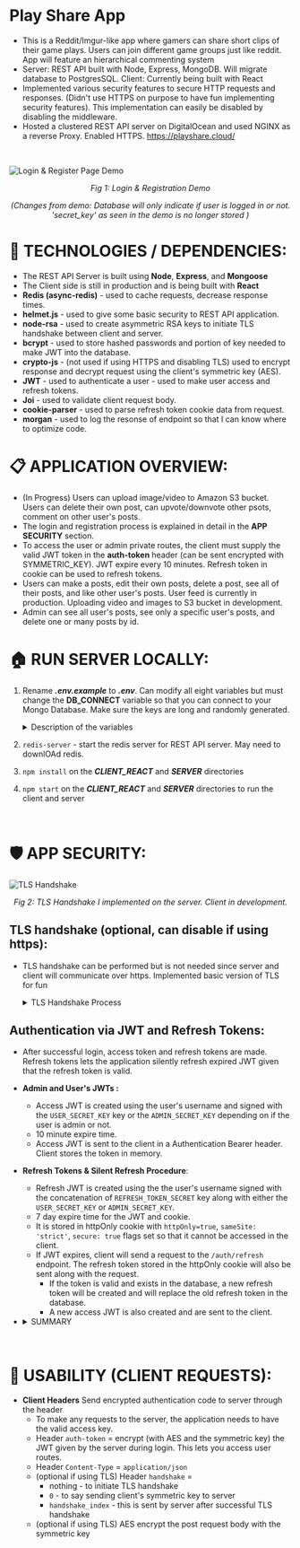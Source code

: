 # Play Share App
* This is a Reddit/Imgur-like app where gamers can share short clips of their game plays. Users can join different game groups just like reddit. App will feature an hierarchical commenting system
* Server: REST API built with Node, Express, MongoDB. Will migrate database to PostgresSQL. Client: Currently being built with React
* Implemented various security features to secure HTTP requests and responses. (Didn't use HTTPS on purpose to have fun implementing security features). This implementation can easily be disabled by disabling the middleware. 
* Hosted a clustered REST API server on DigitalOcean and used NGINX as a reverse Proxy. Enabled HTTPS. https://playshare.cloud/

<br/>

![Login & Register Page Demo](/PicturesGifs/login_register_demo2.gif)

<div style="text-align:center;   font-style: italic;">
    Fig 1:  Login & Registration Demo 

  (Changes from demo: Database will only indicate if user is logged in or not. 'secret_key' as seen in the demo is no longer stored )
</div>

# 📌 TECHNOLOGIES / DEPENDENCIES:
* The REST API Server is built using **Node**, **Express**, and **Mongoose**
* The Client side is still in production and is being built with **React**
* **Redis (async-redis)** - used to cache requests, decrease response times. 
* **helmet.js** - used to give some basic security to REST API application.
* **node-rsa** - used to create asymmetric RSA keys to initiate TLS handshake between client and server. 
* **bcrypt** - used to store hashed passwords and portion of key needed to make JWT into the database.
* **crypto-js** - (not used if using HTTPS and disabling TLS) used to encrypt response and decrypt request using the client's symmetric key (AES).
* **JWT** - used to authenticate a user - used to make user access and refresh tokens.
* **Joi** - used to validate client request body.
* **cookie-parser** - used to parse refresh token cookie data from request.
* **morgan** - used to log the resonse of endpoint so that I can know where to optimize code. 

# 📋 APPLICATION OVERVIEW:
* (In Progress) Users can upload image/video to Amazon S3 bucket. Users can delete their own post, can upvote/downvote other psots, comment on other user's posts.  
* The login and registration process is explained in detail in the **APP SECURITY** section.
* To access the user or admin private routes, the client must supply the valid JWT token in the **auth-token** header (can be sent encrypted with SYMMETRIC_KEY). JWT expire every 10 minutes. Refresh token in cookie can be used to refresh tokens.  
* Users can make a posts, edit their own posts, delete a post, see all of their posts, and like other user's posts. User feed is currently in production. Uploading video and images to S3 bucket in development. 
* Admin can see all user's posts, see only a specific user's posts, and delete one or many posts by id. 

# 🏠 RUN SERVER LOCALLY:
1) Rename ***.env.example*** to ***.env***. Can modify all eight variables but must change the **DB_CONNECT** variable so that you can connect to your Mongo Database. Make sure the keys are long and randomly generated. 
    <details>      
      <summary> Description of the variables</summary>
    
      * `DB_CONNECT`  - Store your MongoDB Connection URL
      * `ADMIN_USERNAME` - This is the email address of the admin account.
      * `ADMIN_SECRET_KEY` - This will be used to make the admin's access JWT
      * `USER_SECRET_KEY`  - This will be used to make the admin's and user's access JWT
      * `REFRESH_TOKEN_SECRET` - This is used to generate a refresh JWT refresh
      * `COOKIE_SECRET` - This is used to sign HttpOnly cookies
      * `SALT_NUM = 10` - Can keep this as is. This is the salt number to hash the password and the JWT User Secret Key to store in the database. Can change this number every year to change 
      the hashing algorithm of these fields.
      * `USE_TLS` = false  - Do you want to use the TLS handshake? false = TLS diabled (do this when using https). true = enabled. 
    </details>
2) `redis-server` - start the redis server for REST API server. May need to downlOAd redis.
3) `npm install` on the ***CLIENT_REACT*** and ***SERVER*** directories
4) `npm start` on the ***CLIENT_REACT*** and ***SERVER*** directories to run the client and server 
<br/>

# 🛡️ APP SECURITY:
  ![TLS Handshake](/PicturesGifs/My_TLS_HandshakeP.png)
  <div style="text-align:center;   font-style: italic;">
    <center> Fig 2:  TLS Handshake I implemented on the server. Client in development. <center>
  </div>

## TLS handshake (optional, can disable if using https):
  * TLS handshake can be performed but is not needed since server and client will communicate over https. Implemented basic version of TLS for fun
    <details>      
      <summary> TLS Handshake Process </summary>

    1. Client sends initial request to server (/auth/ routes only).
    2. Server generates RSA public and private keys and send to public key to client:
      * 1) header `handshake` = 0
      * 2) header `pub_key` = public key
    3. Client generates a random hash (`SYMMETRIC_KEY`) and encrypts with public key and sends request to server with two headers: 
      * 1) header `handshake` = 0
      * 2) header `key` = `SYMMETRIC_KEY` encrypted with public key
    4. Server will then decrypt the `SYMMETRIC_KEY` with the private key and will send a response with header `handshake` = 1, signifying handshake completed for server.
    5. Client will finish by sending a request with header `handshake` = 1, signifying it has received the server's message
    6. Server will only fulfill requests for auth routes if the `handshake` header is set to 1. This means that server has the client's `SYMMETRIC_KEY` and can decrypt request. If server cannot decrypt request, the `SYMMETRIC_KEY` is incorrect and server will refuse request. 
    7. Symmetric keys are stored in a dictionary in the server (will move it to a key-value database). If user logs out, entry is deleted

    </details>

## Authentication via JWT and Refresh Tokens:

  * After successful login, access token and refresh tokens are made. Refresh tokens lets the application silently refresh expired JWT given that the refresh token is valid.
  * **Admin and User's JWTs :**
    * Access JWT is created using the user's username and signed with the `USER_SECRET_KEY` key or the `ADMIN_SECRET_KEY` depending on if the user is admin or not. 
    * 10 minute expire time.
    * Access JWT is sent to the client in a Authentication Bearer header. Client stores the token in memory. 
  * **Refresh Tokens & Silent Refresh Procedure**: 
    * Refresh JWT is created using the the user's username signed with the concatenation of `REFRESH_TOKEN_SECRET` key along with either the `USER_SECRET_KEY` or `ADMIN_SECRET_KEY`. 
    * 7 day expire time for the JWT and cookie.
    * It is stored in httpOnly cookie with `httpOnly=true`, `sameSite: 'strict'`, `secure: true` flags set so that it cannot be accessed in the client. 
    * If JWT expires, client will send a request to the `/auth/refresh` endpoint. The refresh token stored in the httpOnly cookie will also be sent along with the request.
      * If the token is valid and exists in the database, a new refresh token will be created and will replace the old refresh token in the database.
      * A new access JWT is also created and are sent to the client. 
  
 * <details>      
      <summary> SUMMARY </summary>

      * To login or use private routes, two pieces of information need to be valid: 
        1. Correct access JWT for user (expires every 10 minutes and logout),
        2. (optional if using TLS) Valid `SYMMETRIC_KEY` (or else it will remake one through TLS handshake), deleted during logout.
      * (optional if using TLS) All data in requests and responses are AES encrypted by the symmetric key. Api automatically decrypted request with symmetric key.
      * Access JWT expires 10 minuts. Sent to client in Authentication Bearer header. JWT is stored in memory in react client. 
      * Refresh JWT expires in 15 days. It is stored in httpOnly cookie and other lfags to ensure the client cannot read its contents. 
      * Silent Refresh: If JWT expires, client will send a request to the `/auth/refresh` with the refresh cookie and a new JWT and refresh token will be made if valid. 
      * **Cors** and **helmet.js** middlewares to provide some basic security to server.
      * The encryption keys needed to make JWT and hash passwords are over 400 characters long and are stored in the **.env** file. The encryption keys are concatenations of several randomly generated hashes. 
      * During registration and login phase, all user inputs are validated using **Joi**.
      * During registration, passwords are hashed and stored in the database. 
      </details>

<br/>

# 📐 USABILITY (CLIENT REQUESTS):
* **Client Headers** Send encrypted authentication code to server through the header
  * To make any requests to the server, the application needs to have the valid access key.
  * Header `auth-token` = encrypt (with AES and the symmetric key) the JWT given by the server during login. This lets you access user routes.
  * Header `Content-Type` = `application/json`
  * (optional if using TLS) Header `handshake` =  
    * nothing - to initiate TLS handshake
    * `0` - to  say sending client's symmetric key to server 
    * `handshake_index` - this is sent by server after successful TLS handshake 
  * (optional if using TLS) AES encrypt the post request body with the symmetric key

  
  


